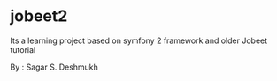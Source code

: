 jobeet2
=======

Its a learning project based on symfony 2 framework and older Jobeet tutorial

By : Sagar S. Deshmukh